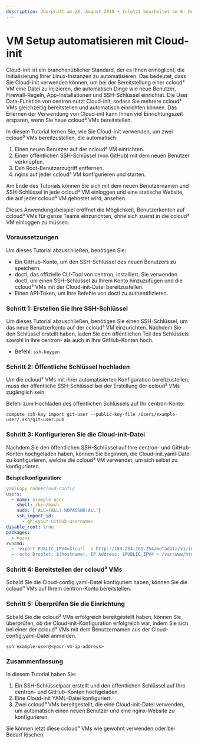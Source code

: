 ```yaml
---
description: Überprüft am 28. August 2019 • Zuletzt bearbeitet am 6. November 2023
---
```


# VM Setup automatisieren mit Cloud-init

Cloud-init ist ein branchenüblicher Standard, der es Ihnen ermöglicht, die Initialisierung Ihrer Linux-Instanzen zu automatisieren. Das bedeutet, dass Sie Cloud-init verwenden können, um bei der Bereitstellung einer ccloud³ VM eine Datei zu injizieren, die automatisch Dinge wie neue Benutzer, Firewall-Regeln, App-Installationen und SSH-Schlüssel einrichtet. Die User Data-Funktion von centron nutzt Cloud-init, sodass Sie mehrere ccloud³ VMs gleichzeitig bereitstellen und automatisch einrichten können. Das Erlernen der Verwendung von Cloud-init kann Ihnen viel Einrichtungszeit ersparen, wenn Sie neue ccloud³ VMs bereitstellen.

In diesem Tutorial lernen Sie, wie Sie Cloud-init verwenden, um zwei ccloud³ VMs bereitzustellen, die automatisch:

1. Einen neuen Benutzer auf der ccloud³ VM einrichten.
2. Einen öffentlichen SSH-Schlüssel (von GitHub) mit dem neuen Benutzer verknüpfen.
3. Den Root-Benutzerzugriff entfernen.
4. nginx auf jeder ccloud³ VM konfigurieren und starten.

Am Ende des Tutorials können Sie sich mit dem neuen Benutzernamen und SSH-Schlüssel in jede ccloud³ VM einloggen und eine statische Website, die auf jeder ccloud³ VM gehostet wird, ansehen.

Dieses Anwendungsbeispiel eröffnet die Möglichkeit, Benutzerkonten auf ccloud³ VMs für ganze Teams einzurichten, ohne sich zuerst in die ccloud³ VM einloggen zu müssen.



### Voraussetzungen

Um dieses Tutorial abzuschließen, benötigen Sie:

* Ein GitHub-Konto, um den SSH-Schlüssel des neuen Benutzers zu speichern.
* doctl, das offizielle CLI-Tool von centron, installiert. Sie verwenden doctl, um einen SSH-Schlüssel zu Ihrem Konto hinzuzufügen und die ccloud³ VMs mit der Cloud-init-Datei bereitzustellen.
* Einen API-Token, um Ihre Befehle von doctl zu authentifizieren.



### Schritt 1: Erstellen Sie Ihre SSH-Schlüssel

Um dieses Tutorial abzuschließen, benötigen Sie einen SSH-Schlüssel, um das neue Benutzerkonto auf der ccloud³ VM einzurichten. Nachdem Sie den Schlüssel erstellt haben, laden Sie den öffentlichen Teil des Schlüssels sowohl in Ihre centron- als auch in Ihre GitHub-Konten hoch.

* Befehl: `ssh-keygen`



### Schritt 2: Öffentliche Schlüssel hochladen

Um die ccloud³ VMs mit ihrer automatisierten Konfiguration bereitzustellen, muss der öffentliche SSH-Schlüssel bei der Erstellung der ccloud³ VMs zugänglich sein.

Befehl zum Hochladen des öffentlichen Schlüssels auf Ihr centron-Konto:

`compute ssh-key import git-user --public-key-file /Users/example-user/.ssh/git-user.pub`



### Schritt 3: Konfigurieren Sie die Cloud-init-Datei

Nachdem Sie den öffentlichen SSH-Schlüssel auf Ihre centron- und GitHub-Konten hochgeladen haben, können Sie beginnen, die Cloud-init.yaml-Datei zu konfigurieren, welche die ccloud³ VM verwendet, um sich selbst zu konfigurieren.

**Beispielkonfiguration:**

```yaml
yamlCopy code#cloud-config
users:
  - name: example-user
    shell: /bin/bash
    sudo: ['ALL=(ALL) NOPASSWD:ALL']
    ssh_import_id:
      - gh:<your-GitHub-username>
disable_root: true
packages:
  - nginx
runcmd:
  - 'export PUBLIC_IPV4=$(curl -s http://169.254.169.254/metadata/v1/interfaces/public/0/ipv4/address)'
  - 'echo Droplet: $(hostname), IP Address: $PUBLIC_IPV4 > /var/www/html/index.html'
```



### Schritt 4: Bereitstellen der ccloud³ VMs

Sobald Sie die Cloud-config.yaml-Datei konfiguriert haben, können Sie die ccloud³ VMs auf Ihrem centron-Konto bereitstellen.



### Schritt 5: Überprüfen Sie die Einrichtung

Sobald Sie die ccloud³ VMs erfolgreich bereitgestellt haben, können Sie überprüfen, ob die Cloud-init-Konfiguration erfolgreich war, indem Sie sich bei einer der ccloud³ VMs mit dem Benutzernamen aus der Cloud-config.yaml-Datei anmelden.

`ssh example-user@<your-vm-ip-address>`



### Zusammenfassung

In diesem Tutorial haben Sie:

1. Ein SSH-Schlüsselpaar erstellt und den öffentlichen Schlüssel auf Ihre centron- und GitHub-Konten hochgeladen.
2. Eine Cloud-init YAML-Datei konfiguriert.
3. Zwei ccloud³ VMs bereitgestellt, die eine Cloud-init-Datei verwenden, um automatisch einen neuen Benutzer und eine nginx-Website zu konfigurieren.

Sie können jetzt diese ccloud³ VMs wie gewohnt verwenden oder bei Bedarf löschen.
